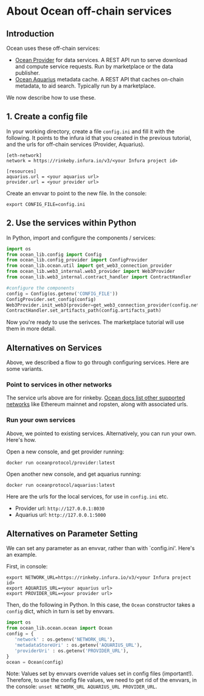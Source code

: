 # About Ocean off-chain services

## Introduction

Ocean uses these off-chain services:
* [Ocean Provider](https://github.com/oceanprotocol/provider) for data services. A REST API run to serve download and compute service requests. Run by marketplace or the data publisher.
* [Ocean Aquarius](https://github.com/oceanprotocol/aquarius) metadata cache. A REST API that caches on-chain metadata, to aid search. Typically run by a marketplace.

We now describe how to use these.

## 1. Create a config file

In your working directory, create a file `config.ini` and fill it with the following. It points to the infura id that you created in the previous tutorial, and the urls for off-chain services (Provider, Aquarius).
```
[eth-network]
network = https://rinkeby.infura.io/v3/<your Infura project id>

[resources]
aquarius.url = <your aquarius url>
provider.url = <your provider url>
```

Create an envvar to point to the new file. In the console:
```console
export CONFIG_FILE=config.ini
```

## 2. Use the services within Python

In Python, import and configure the components / services:
```python
import os
from ocean_lib.config import Config
from ocean_lib.config_provider import ConfigProvider
from ocean_lib.ocean.util import get_web3_connection_provider
from ocean_lib.web3_internal.web3_provider import Web3Provider
from ocean_lib.web3_internal.contract_handler import ContractHandler

#configure the components
config = Config(os.getenv('CONFIG_FILE'))
ConfigProvider.set_config(config)
Web3Provider.init_web3(provider=get_web3_connection_provider(config.network_url))
ContractHandler.set_artifacts_path(config.artifacts_path)
```

Now you're ready to use the serivces. The marketplace tutorial will use them in more detail.

## Alternatives on Services

Above, we described a flow to go through configuring services. Here are some variants.

### Point to services in other networks

The service urls above are for rinkeby. [Ocean docs list other supported networks](https://docs.oceanprotocol.com/concepts/networks-overview/) like Ethereum mainnet and ropsten, along with associated urls.

### Run your own services

Above, we pointed to existing services. Alternatively, you can run your own. Here's how.

Open a new console, and get provider running:
```console
docker run oceanprotocol/provider:latest
```

Open another new console, and get aquarius running:
```console
docker run oceanprotocol/aquarius:latest
```

Here are the urls for the local services, for use in `config.ini` etc.
* Provider url: `http://127.0.0.1:8030`
* Aquarius url: `http://127.0.0.1:5000`

## Alternatives on Parameter Setting

We can set any parameter as an envvar, rather than with `config.ini'. Here's an example.

First, in console:
```console
export NETWORK_URL=https://rinkeby.infura.io/v3/<your Infura project id>
export AQUARIUS_URL=<your aquarius url>
export PROVIDER_URL=<your provider url>
```

Then, do the following in Python. In this case, the `Ocean` constructor takes a `config` dict, which in turn is set by envvars.
```python
import os
from ocean_lib.ocean.ocean import Ocean
config = {
   'network' : os.getenv('NETWORK_URL'),
   'metadataStoreUri' : os.getenv('AQUARIUS_URL'),
   'providerUri' : os.getenv('PROVIDER_URL'),
}
ocean = Ocean(config)
```

Note: Values set by envvars override values set in config files (important!). Therefore, to use the config file values, we need to get rid of the envvars, in the console: `unset NETWORK_URL AQUARIUS_URL PROVIDER_URL`.